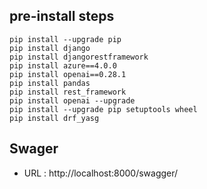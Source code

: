 ## pre-install steps
```shell
pip install --upgrade pip
pip install django
pip install djangorestframework
pip install azure==4.0.0
pip install openai==0.28.1
pip install pandas
pip install rest_framework
pip install openai --upgrade
pip install --upgrade pip setuptools wheel
pip install drf_yasg
```

## Swager
- URL : http://localhost:8000/swagger/
